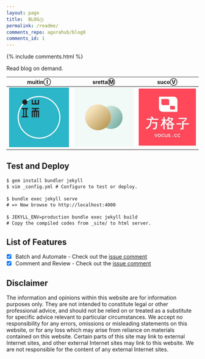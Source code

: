 ```yaml
---
layout: page
title:  BLOG⓪
permalink: /readme/
comments_repo: agorahub/blog0
comments_id: 1
---
```


{% include comments.html %}

Read blog on demand.

| muitinⒾ | srettaⓂ | sucoⓋ |
| -- | -- | -- |
| [![Initium](https://raw.githubusercontent.com/agorahub/blog0/main/img/portfolio/initium.jpg)](https://theinitium.com/) | [![Matters](https://raw.githubusercontent.com/agorahub/blog0/main/img/portfolio/matters.jpg)](https://matters.news/) | [![Vocus](https://raw.githubusercontent.com/agorahub/blog0/main/img/portfolio/vocus.jpg)](https://vocus.cc/) |

## Test and Deploy

```
$ gem install bundler jekyll
$ vim _config.yml # Configure to test or deploy.

$ bundle exec jekyll serve
# => Now browse to http://localhost:4000

$ JEKYLL_ENV=production bundle exec jekyll build
# Copy the compiled codes from _site/ to html server.
```

## List of Features

- [x] Batch and Automate - Check out the [issue comment](https://github.com/agorahub/news0/issues/1#issuecomment-597540617)
- [x] Comment and Review - Check out the [issue comment](https://github.com/agorahub/blog0/issues/3#issuecomment-790417947)

## Disclaimer

The information and opinions within this website are for information purposes only. They are not intended to constitute legal or other professional advice, and should not be relied on or treated as a substitute for specific advice relevant to particular circumstances. We accept no responsibility for any errors, omissions or misleading statements on this website, or for any loss which may arise from reliance on materials contained on this website. Certain parts of this site may link to external Internet sites, and other external Internet sites may link to this website. We are not responsible for the content of any external Internet sites.


